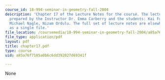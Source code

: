 ```yaml
---
course_id: 18-994-seminar-in-geometry-fall-2004
description: 'Chapter 17 of the Lecture Notes for the course. The lecture notes were
  prepared by the Instructor Dr. Emma Carberry and the students: Kai Fung, David Glasser,
  Michael Nagle, Nizam Ordulu. The full set of lecture notes are elsewhere available
  as a single file.'
file_location: /coursemedia/18-994-seminar-in-geometry-fall-2004/a85a76f7105a0b6c6dd392027d69341f_chapter17.pdf
file_type: application/pdf
layout: pdf
title: chapter17.pdf
type: course
uid: a85a76f7105a0b6c6dd392027d69341f

---
```

None